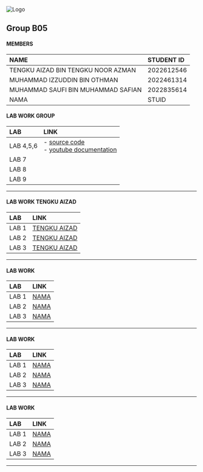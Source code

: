 
![Logo](https://media2.giphy.com/media/v1.Y2lkPTc5MGI3NjExa2VycHB6aTJkd2drNTNoZnRvOWp2NHM4dnp5cmd6NjkzNG9uaThvbyZlcD12MV9pbnRlcm5hbF9naWZfYnlfaWQmY3Q9Zw/Lopx9eUi34rbq/giphy.webp)
## Group B05

#### MEMBERS



| NAME | STUDENT ID                |
| :-------- | :------------------------- |
| TENGKU AIZAD BIN TENGKU NOOR AZMAN | 2022612546|
| MUHAMMAD IZZUDDIN BIN OTHMAN | 2022461314|
| MUHAMMAD SAUFI BIN MUHAMMAD SAFIAN | 2022835614|
| NAMA | STUID|


#### LAB WORK GROUP

| LAB |               LINK     |
| :--------|     :-------      |
| LAB 4,5,6     |- [source code](https://github.com/MSaufi23/flutter-firebase) <br>- [youtube documentation](https://youtu.be/j9DUqGXPnCo)|
| LAB 7         |          |
| LAB 8         |          |
| LAB 9         |          |

_____________________________________________________________________________________________________________

#### LAB WORK TENGKU AIZAD


| LAB |               LINK     |
| :--------|     :-------      |
| LAB 1           |    [TENGKU AIZAD](https://t.me/c/1268048899/34297?thread=33987)|
| LAB 2           |    [TENGKU AIZAD](https://t.me/c/1268048899/34228?thread=33988)|
| LAB 3           |    [TENGKU AIZAD](https://www.youtube.com/watch?v=K4DOyUvqLDU) |

______________________________________________________________________________________________________________

#### LAB WORK 


| LAB |               LINK     |
| :--------|     :-------      |
| LAB 1           |    [NAMA]()|
| LAB 2           |    [NAMA]()|
| LAB 3           |    [NAMA]()|

______________________________________________________________________________________________________________
#### LAB WORK 


| LAB |               LINK     |
| :--------|     :-------      |
| LAB 1           |    [NAMA]()|
| LAB 2           |    [NAMA]()|
| LAB 3           |    [NAMA]()|

______________________________________________________________________________________________________________
#### LAB WORK 


| LAB |               LINK     |
| :--------|     :-------      |
| LAB 1           |    [NAMA]()|
| LAB 2           |    [NAMA]()|
| LAB 3           |    [NAMA]()|

______________________________________________________________________________________________________________


